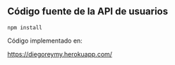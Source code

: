## Código fuente de la API de usuarios

```
npm install
```

Código implementado en: 

https://diegoreymy.herokuapp.com/